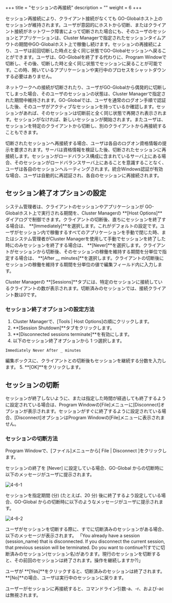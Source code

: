 
+++
title = "セッションの再接続"
description = ""
weight = 6
+++

セッション再接続により、クライアント接続がなくても GO-Globalホスト上のセッションが維持されます。ユーザが意図的にホストから切断、またはクライアント接続がネットワーク障害によって切断された場合にも、そのユーザのセッションとアプリケーションは、Cluster Managerで指定されたセッションタイムアウトの期間中GO-Globalホスト上で稼働し続けます。セッションの再接続により、ユーザは前回切断した時点と全く同じ状態でGO-Globalセッションへ戻ることができます。ユーザは、GO-Globalを終了する代わりに、Program Windowで切断し、その後、切断した時と全く同じ状態でセッションに戻ることが可能です。この時、開いているアプリケーションや実行中のプロセスをシャットダウンする必要はありません｡

ネットワークへの接続が切断されたり、ユーザがGO-Globalから偶発的に切断してしまった場合、そのユーザのセッションの状態は、Cluster Managerで指定された期間中維持されます。GO-Globalでは、ユーザを通常のログオン手順で認証した後、そのユーザがアクティブなセッションを持っているか確認します。セッションがあれば、そのセッションは切断前と全く同じ状態で再開され表示されます。セッションがなければ、新しいセッションが開始されます。またユーザは、セッションを特定のクライアントから切断し、別のクライアントから再接続することもできます。

切断されたセッションへ再接続する場合、ユーザは各自のログオン資格情報の提示を要求されます。サーバは資格情報を検証した後、切断されたセッションに再接続します。セッションがロードバランス構成に含まれているサーバ上にある場合、そのセッションがロードバランスサーバ上にあることを意識することなく、ユーザは各自のセッションへルーティングされます。統合Windows認証が有効な場合、ユーザは自動的に再認証され、各自のセッションに再接続されます。

## セッション終了オプションの設定

システム管理者は、クライアントのセッションやアプリケーションが GO-Globalホスト上で実行される期間を、Cluster Managerの **[Host Options]**ダイアログで制御できます。クライアントの切断後、直ちにセッションを終了する場合は、 **[Immediately]**を選択します。これがデフォルトの設定です。ユーザがセッション内で稼働するすべてのアプリケーションを手動で閉じた時、またはシステム管理者がCluster Managerを使用して手動でセッションを終了した時にのみセッションを終了する場合は、 **[Never]**を選択します。クライアントがセッションから切断後、そのセッションの稼働を維持する期間を分単位で指定する場合は、 **[After __ minutes]**を選択します。クライアントの切断後にセッションの稼働を維持する期間を分単位の値で編集フィールド内に入力します。

Cluster Managerの **[Sessions]**タブには、特定のセッションに接続しているクライアントの数が表示されます。切断済みのセッションでは、接続クライアント数は0です。

### セッション終了オプションの設定方法

1. Cluster Managerで、[Tools |  Host Options]の順にクリックします。
2. **[Session Shutdown]**タブをクリックします。
3. **[Disconnected sessions terminate]**を有効にします。
4. 以下のセッション終了オプションから 1 つ選択します。

```
Immediately Never After _ minutes
```

編集ボックスに、クライアントとの切断後もセッションを継続する分数を入力します。
5. **[OK]**をクリックします。

## セッションの切断

セッションが終了しないように、または指定した時間が経過しても終了するように設定されている場合は、Program Windowの[File]メニューに[Disconnect]オプションが表示されます。セッションがすぐに終了するように設定されている場合、[Disconnect]オプションはProgram Windowの[File]メニューに表示されません。

### セッションの切断方法

Program Windowで、[ファイル]メニューから[ File | Disconnect ]をクリックします。

セッションの終了を [Never] に設定している場合、GO-Global からの切断時に以下のメッセージがユーザに提示されます。

![4-6-1](/img/4-6-1.png)

セッションを指定期間 (分) (たとえば、20 分) 後に終了するよう設定している場合、GO-Global からの切断時に以下のようなメッセージがユーザに提示されます。

![4-6-2](/img/4-6-2.png)

ユーザがセッションを切断する際に、すでに切断済みのセッションがある場合、以下のメッセージが表示されます。
「You already have a session (session_name) that is disconnected. If you disconnect the current session, that previous session will be terminated. Do you want to continue?(すでに切断済みのセッション(セッション名)があります。現行のセッションを切断すると、その前回のセッションは終了されます。操作を継続しますか?)」

ユーザが **[Yes]**をクリックすると、切断済みのセッションは終了されます。 **[No]**の場合、ユーザは実行中のセッションに戻ります。

ユーザーがセッションに再接続すると、コマンドライン引数-a、-r、および-acは無視されます。
